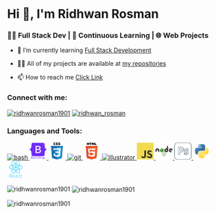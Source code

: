 <h1 align="left">Hi 👋, I'm Ridhwan Rosman</h1>
<h3 align="left">👨‍💻 Full Stack Dev | 🚀 Continuous Learning | 🌐 Web Projects </h3>


- 🌱 I’m currently learning [Full Stack Development](https://www.mongodb.com/resources/basics/full-stack-development)

- 👨‍💻 All of my projects are available at [my repositories](https://github.com/ridhwanrosman1901?tab=repositories)

- 📫 How to reach me [Click Link](https://mail.google.com/mail/u/0/?to=ridhwanmuhamad@gmail.com+Event&body=&fs=1&tf=cm)

<h3 align="left">Connect with me:</h3>
<p align="left">
<a href="https://linkedin.com/in/ridhwanrosman1901" target="blank"><img align="center" src="https://raw.githubusercontent.com/rahuldkjain/github-profile-readme-generator/master/src/images/icons/Social/linked-in-alt.svg" alt="ridhwanrosman1901" height="30" width="40" /></a>
<a href="https://instagram.com/ridhwan_rosman" target="blank"><img align="center" src="https://raw.githubusercontent.com/rahuldkjain/github-profile-readme-generator/master/src/images/icons/Social/instagram.svg" alt="ridhwan_rosman" height="30" width="40" /></a>
</p>

<h3 align="left">Languages and Tools:</h3>
<p align="left"> <a href="https://www.gnu.org/software/bash/" target="_blank" rel="noreferrer"> <img src="https://www.vectorlogo.zone/logos/gnu_bash/gnu_bash-icon.svg" alt="bash" width="40" height="40"/> </a> <a href="https://getbootstrap.com" target="_blank" rel="noreferrer"> <img src="https://raw.githubusercontent.com/devicons/devicon/master/icons/bootstrap/bootstrap-plain-wordmark.svg" alt="bootstrap" width="40" height="40"/> </a> <a href="https://www.w3schools.com/css/" target="_blank" rel="noreferrer"> <img src="https://raw.githubusercontent.com/devicons/devicon/master/icons/css3/css3-original-wordmark.svg" alt="css3" width="40" height="40"/> </a> <a href="https://git-scm.com/" target="_blank" rel="noreferrer"> <img src="https://www.vectorlogo.zone/logos/git-scm/git-scm-icon.svg" alt="git" width="40" height="40"/> </a> <a href="https://www.w3.org/html/" target="_blank" rel="noreferrer"> <img src="https://raw.githubusercontent.com/devicons/devicon/master/icons/html5/html5-original-wordmark.svg" alt="html5" width="40" height="40"/> </a> <a href="https://www.adobe.com/in/products/illustrator.html" target="_blank" rel="noreferrer"> <img src="https://www.vectorlogo.zone/logos/adobe_illustrator/adobe_illustrator-icon.svg" alt="illustrator" width="40" height="40"/> </a> <a href="https://developer.mozilla.org/en-US/docs/Web/JavaScript" target="_blank" rel="noreferrer"> <img src="https://raw.githubusercontent.com/devicons/devicon/master/icons/javascript/javascript-original.svg" alt="javascript" width="40" height="40"/> </a> <a href="https://nodejs.org" target="_blank" rel="noreferrer"> <img src="https://raw.githubusercontent.com/devicons/devicon/master/icons/nodejs/nodejs-original-wordmark.svg" alt="nodejs" width="40" height="40"/> </a> <a href="https://www.photoshop.com/en" target="_blank" rel="noreferrer"> <img src="https://raw.githubusercontent.com/devicons/devicon/master/icons/photoshop/photoshop-line.svg" alt="photoshop" width="40" height="40"/> </a> <a href="https://www.python.org" target="_blank" rel="noreferrer"> <img src="https://raw.githubusercontent.com/devicons/devicon/master/icons/python/python-original.svg" alt="python" width="40" height="40"/> </a> <a href="https://reactjs.org/" target="_blank" rel="noreferrer"> <img src="https://raw.githubusercontent.com/devicons/devicon/master/icons/react/react-original-wordmark.svg" alt="react" width="40" height="40"/> </a> </p>

<p><img align="left" src="https://github-readme-stats.vercel.app/api/top-langs?username=ridhwanrosman1901&show_icons=true&locale=en&layout=compact" alt="ridhwanrosman1901" /></p>

<p>&nbsp;<img align="center" src="https://github-readme-stats.vercel.app/api?username=ridhwanrosman1901&show_icons=true&locale=en" alt="ridhwanrosman1901" /></p>

<p><img align="center" src="https://github-readme-streak-stats.herokuapp.com/?user=ridhwanrosman1901&" alt="ridhwanrosman1901" /></p>

